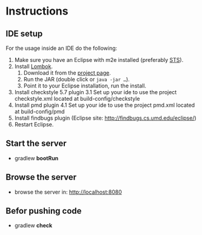 # Instructions

## IDE setup

For the usage inside an IDE do the following:

1. Make sure you have an Eclipse with m2e installed (preferably [STS](http://spring.io/sts)).
2. Install [Lombok](http://projectlombok.org).
   1. Download it from the [project page](http://projectlombok.org/download.html).
   2. Run the JAR (double click or `java -jar …`).
   3. Point it to your Eclipse installation, run the install.
3. Install checkstyle 5.7 plugin
   3.1 Set up your ide to use the project checkstyle.xml located at build-config/checkstyle
4. Install pmd plugin
   4.1 Set up your ide to use the project pmd.xml located at build-config/pmd
5. Install findbugs plugin (Eclipse site: http://findbugs.cs.umd.edu/eclipse/)
6. Restart Eclipse.

## Start the server
- gradlew **bootRun**

## Browse the server
- browse the server in: [http://localhost:8080](http://localhost:8080)

## Befor pushing code
- gradlew **check** 
